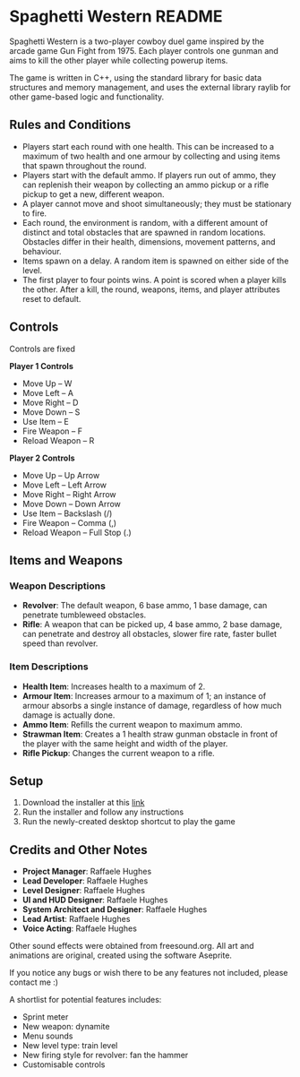 # Spaghetti Western README

Spaghetti Western is a two-player cowboy duel game inspired by the arcade game Gun Fight from 1975. Each player controls one gunman and aims to kill the other player while collecting powerup items.

The game is written in C++, using the standard library for basic data structures and memory management, and uses the external library raylib for other game-based logic and functionality.

## Rules and Conditions

- Players start each round with one health. This can be increased to a maximum of two health and one armour by collecting and using items that spawn throughout the round.
- Players start with the default ammo. If players run out of ammo, they can replenish their weapon by collecting an ammo pickup or a rifle pickup to get a new, different weapon.
- A player cannot move and shoot simultaneously; they must be stationary to fire.
- Each round, the environment is random, with a different amount of distinct and total obstacles that are spawned in random locations. Obstacles differ in their health, dimensions, movement patterns, and behaviour.
- Items spawn on a delay. A random item is spawned on either side of the level.
- The first player to four points wins. A point is scored when a player kills the other. After a kill, the round, weapons, items, and player attributes reset to default.

## Controls

Controls are fixed

**Player 1 Controls**
- Move Up – W
- Move Left – A
- Move Right – D
- Move Down – S
- Use Item – E
- Fire Weapon – F
- Reload Weapon – R

**Player 2 Controls**
- Move Up – Up Arrow
- Move Left – Left Arrow
- Move Right – Right Arrow
- Move Down – Down Arrow
- Use Item – Backslash (/)
- Fire Weapon – Comma (,)
- Reload Weapon – Full Stop (.)

## Items and Weapons

### Weapon Descriptions
- **Revolver**: The default weapon, 6 base ammo, 1 base damage, can penetrate tumbleweed obstacles.
- **Rifle**: A weapon that can be picked up, 4 base ammo, 2 base damage, can penetrate and destroy all obstacles, slower fire rate, faster bullet speed than revolver.

### Item Descriptions
- **Health Item**: Increases health to a maximum of 2.
- **Armour Item**: Increases armour to a maximum of 1; an instance of armour absorbs a single instance of damage, regardless of how much damage is actually done.
- **Ammo Item**: Refills the current weapon to maximum ammo.
- **Strawman Item**: Creates a 1 health straw gunman obstacle in front of the player with the same height and width of the player.
- **Rifle Pickup**: Changes the current weapon to a rifle.

## Setup
1. Download the installer at this [link](https://www.dropbox.com/scl/fi/2ly04qzuedc1j6i45ywsr/SpaghettiWestern_Setup_x86.exe?rlkey=5hk5wfhb14xhxsvmx09vp16sj&st=4c9pglfn&dl=0)
2. Run the installer and follow any instructions
3. Run the newly-created desktop shortcut to play the game
## Credits and Other Notes

- **Project Manager**: Raffaele Hughes
- **Lead Developer**: Raffaele Hughes
- **Level Designer**: Raffaele Hughes
- **UI and HUD Designer**: Raffaele Hughes
- **System Architect and Designer**: Raffaele Hughes
- **Lead Artist**: Raffaele Hughes
- **Voice Acting**: Raffaele Hughes

Other sound effects were obtained from freesound.org. All art and animations are original, created using the software Aseprite.

If you notice any bugs or wish there to be any features not included, please contact me :)

A shortlist for potential features includes:
- Sprint meter
- New weapon: dynamite
- Menu sounds
- New level type: train level
- New firing style for revolver: fan the hammer
- Customisable controls
